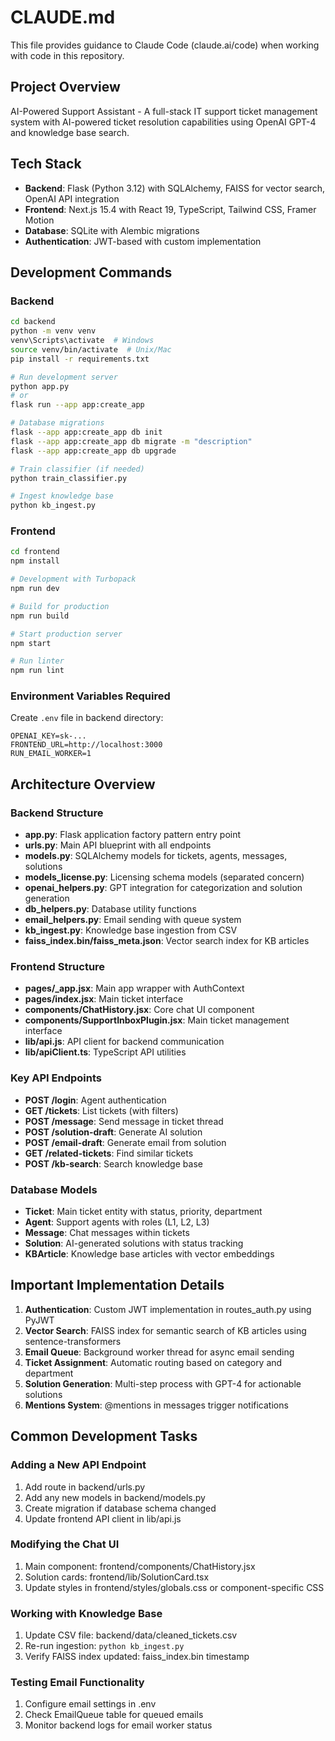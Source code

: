 # CLAUDE.md

This file provides guidance to Claude Code (claude.ai/code) when working with code in this repository.

## Project Overview

AI-Powered Support Assistant - A full-stack IT support ticket management system with AI-powered ticket resolution capabilities using OpenAI GPT-4 and knowledge base search.

## Tech Stack

- **Backend**: Flask (Python 3.12) with SQLAlchemy, FAISS for vector search, OpenAI API integration
- **Frontend**: Next.js 15.4 with React 19, TypeScript, Tailwind CSS, Framer Motion
- **Database**: SQLite with Alembic migrations
- **Authentication**: JWT-based with custom implementation

## Development Commands

### Backend
```bash
cd backend
python -m venv venv
venv\Scripts\activate  # Windows
source venv/bin/activate  # Unix/Mac
pip install -r requirements.txt

# Run development server
python app.py
# or
flask run --app app:create_app

# Database migrations
flask --app app:create_app db init
flask --app app:create_app db migrate -m "description"
flask --app app:create_app db upgrade

# Train classifier (if needed)
python train_classifier.py

# Ingest knowledge base
python kb_ingest.py
```

### Frontend
```bash
cd frontend
npm install

# Development with Turbopack
npm run dev

# Build for production
npm run build

# Start production server
npm start

# Run linter
npm run lint
```

### Environment Variables Required
Create `.env` file in backend directory:
```
OPENAI_KEY=sk-...
FRONTEND_URL=http://localhost:3000
RUN_EMAIL_WORKER=1
```

## Architecture Overview

### Backend Structure
- **app.py**: Flask application factory pattern entry point
- **urls.py**: Main API blueprint with all endpoints
- **models.py**: SQLAlchemy models for tickets, agents, messages, solutions
- **models_license.py**: Licensing schema models (separated concern)
- **openai_helpers.py**: GPT integration for categorization and solution generation
- **db_helpers.py**: Database utility functions
- **email_helpers.py**: Email sending with queue system
- **kb_ingest.py**: Knowledge base ingestion from CSV
- **faiss_index.bin/faiss_meta.json**: Vector search index for KB articles

### Frontend Structure
- **pages/_app.jsx**: Main app wrapper with AuthContext
- **pages/index.jsx**: Main ticket interface
- **components/ChatHistory.jsx**: Core chat UI component
- **components/SupportInboxPlugin.jsx**: Main ticket management interface
- **lib/api.js**: API client for backend communication
- **lib/apiClient.ts**: TypeScript API utilities

### Key API Endpoints
- **POST /login**: Agent authentication
- **GET /tickets**: List tickets (with filters)
- **POST /message**: Send message in ticket thread
- **POST /solution-draft**: Generate AI solution
- **POST /email-draft**: Generate email from solution
- **GET /related-tickets**: Find similar tickets
- **POST /kb-search**: Search knowledge base

### Database Models
- **Ticket**: Main ticket entity with status, priority, department
- **Agent**: Support agents with roles (L1, L2, L3)
- **Message**: Chat messages within tickets
- **Solution**: AI-generated solutions with status tracking
- **KBArticle**: Knowledge base articles with vector embeddings

## Important Implementation Details

1. **Authentication**: Custom JWT implementation in routes_auth.py using PyJWT
2. **Vector Search**: FAISS index for semantic search of KB articles using sentence-transformers
3. **Email Queue**: Background worker thread for async email sending
4. **Ticket Assignment**: Automatic routing based on category and department
5. **Solution Generation**: Multi-step process with GPT-4 for actionable solutions
6. **Mentions System**: @mentions in messages trigger notifications

## Common Development Tasks

### Adding a New API Endpoint
1. Add route in backend/urls.py
2. Add any new models in backend/models.py
3. Create migration if database schema changed
4. Update frontend API client in lib/api.js

### Modifying the Chat UI
1. Main component: frontend/components/ChatHistory.jsx
2. Solution cards: frontend/lib/SolutionCard.tsx
3. Update styles in frontend/styles/globals.css or component-specific CSS

### Working with Knowledge Base
1. Update CSV file: backend/data/cleaned_tickets.csv
2. Re-run ingestion: `python kb_ingest.py`
3. Verify FAISS index updated: faiss_index.bin timestamp

### Testing Email Functionality
1. Configure email settings in .env
2. Check EmailQueue table for queued emails
3. Monitor backend logs for email worker status